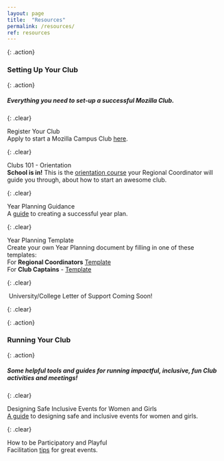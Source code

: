 ```yaml
---
layout: page
title:  "Resources"
permalink: /resources/
ref: resources
---
```


{: .action}
### Setting Up Your Club

{: .action}
##### Everything you need to set-up a successful Mozilla Club.

{: .clear}
&nbsp;

<div class="resources">
  <img src="{{ site.baseurl }}/static/img/book.png" alt="">
  <div class="head-link">Register Your Club</div>
  <span>Apply to start a Mozilla Campus Club <a href="https://docs.google.com/forms/d/e/1FAIpQLSc0JzGH3ivpOEH8GeUZTlDMHXhYbmXqs4Ejey-O2ZAw_TXV8Q/viewform">here</a>.</span>
</div>

{: .clear}
&nbsp;

<div class="resources">
  <img src="{{ site.baseurl }}/static/img/book.png" alt="">
  <div class="head-link">Clubs 101 - Orientation</div>
  <span>
  <b>School is in!</b> This is the <a href="https://mozilla.teachable.com/courses/mozilla-campus-club-training/" target="_blank">orientation course</a> your Regional Coordinator will guide you through, about how to start an awesome club.
  </span>
</div>


{: .clear}
&nbsp;

<div class="resources">
  <img src="{{ site.baseurl }}/static/img/pencil.png" alt="">
  <div class="head-link">Year Planning Guidance</div>
  <span>A <a href="https://docs.google.com/document/d/16C7fTPFCkLsgm4p2sikxDxaFuRBgRG-Hx8jRbbkNW64/pub" target="_blank">guide</a> to creating a successful year plan.</span>
</div>

{: .clear}
&nbsp;

<div class="resources">
  <img src="{{ site.baseurl }}/static/img/calendar.png" alt="">
  <div class="head-link">Year Planning Template</div>
  <span>
    Create your own Year Planning document by filling in one of these templates:<br>
     For <b>Regional Coordinators</b> <a href="https://docs.google.com/document/d/10xe5M32Cr5o-JupwCq3Rn6WsBYuLNdAaWxonnCS0LSw/copy" target="_blank">Template</a><br>
     For <b>Club Captains</b> - <a href="https://docs.google.com/document/d/1DKQd0decBLoAMep6weXINDP4zrURFbhHl7061SO5UYA/copy" target="_blank">Template</a>
  </span>
</div>

{: .clear}
&nbsp;

<div class="resources">
  <img src="{{ site.baseurl }}/static/img/calendar.png" alt="">
  <a class="head-link">University/College Letter of Support </a>
  <span>
  Coming Soon!
  </span>
</div>

{: .clear}
&nbsp;

{: .action}
### Running Your Club

{: .action}
##### Some helpful tools and guides for running impactful, inclusive, fun Club activities and meetings!

{: .clear}
&nbsp;

<div class="resources">
  <img src="{{ site.baseurl }}/static/img/book.png" alt="">
  <div class="head-link">Designing Safe Inclusive Events for Women and Girls</div>
  <span>
  <a href="http://mozilla.github.io/learning-networks/clubs/events-women-girls-guide/">A guide</a> to designing safe and inclusive events for women and girls.
  </span>
</div>

{: .clear}
&nbsp;

<div class="resources">
  <img src="{{ site.baseurl }}/static/img/book.png" alt="">
  <div class="head-link">How to be Participatory and Playful</div>
  <span>Facilitation <a href="http://mozilla.github.io/learning-networks/clubs/encouraging-participatory-playful-learning/" class="head-link">tips</a> for great events.</span>
</div>
